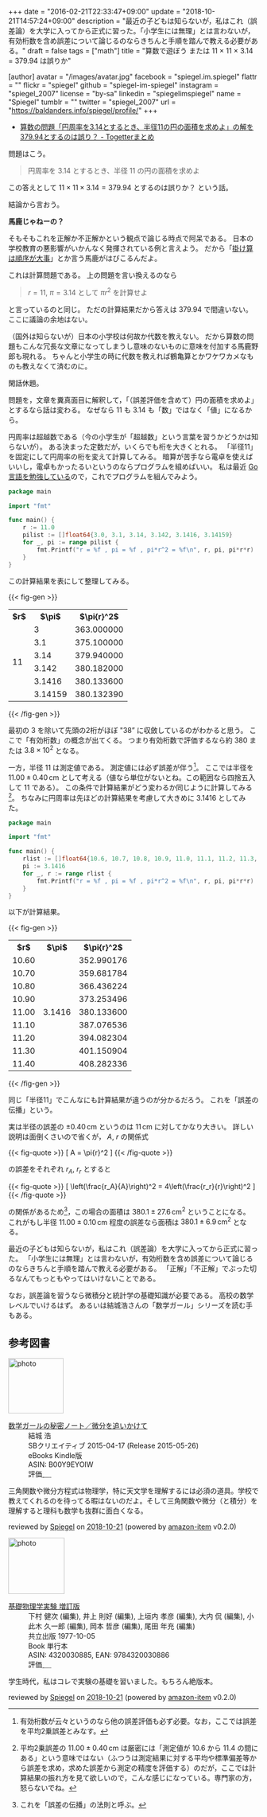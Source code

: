+++
date = "2016-02-21T22:33:47+09:00"
update = "2018-10-21T14:57:24+09:00"
description = "最近の子どもは知らないが，私はこれ（誤差論）を大学に入ってから正式に習った。「小学生には無理」とは言わないが，有効桁数を含め誤差について論じるのならきちんと手順を踏んで教える必要がある。"
draft = false
tags = ["math"]
title = "算数で遊ぼう または 11 × 11 × 3.14 = 379.94 は誤りか"

[author]
  avatar = "/images/avatar.jpg"
  facebook = "spiegel.im.spiegel"
  flattr = ""
  flickr = "spiegel"
  github = "spiegel-im-spiegel"
  instagram = "spiegel_2007"
  license = "by-sa"
  linkedin = "spiegelimspiegel"
  name = "Spiegel"
  tumblr = ""
  twitter = "spiegel_2007"
  url = "https://baldanders.info/spiegel/profile/"
+++

- [算数の問題「円周率を3.14とするとき、半径11の円の面積を求めよ」の解を379.94とするのは誤り？ - Togetterまとめ](http://togetter.com/li/940931)

問題はこう。

> 円周率を 3.14 とするとき、半径 11 の円の面積を求めよ

この答えとして $11 \times 11 \times 3.14 = 379.94$ とするのは誤りか？ という話。

結論から言おう。

**馬鹿じゃねーの？**

そもそもこれを正解か不正解かという観点で論じる時点で阿呆である。
日本の学校教育の悪影響がいかんなく発揮されている例と言えよう。
だから「[掛け算は順序が大事](https://baldanders.info/spiegel/log2/000744.shtml)」とか言う馬鹿がはびこるんだよ。

これは計算問題である。
上の問題を言い換えるのなら

> $r = 11$, $\pi = 3.14$ として $\pi{r}^2$ を計算せよ

と言っているのと同じ。
ただの計算結果だから答えは 379.94 で間違いない。
ここに議論の余地はない。

（国外は知らないが）日本の小学校は何故か代数を教えない。
だから算数の問題もこんな冗長な文章になってしまうし意味のないものに意味を付加する馬鹿野郎も現れる。
ちゃんと小学生の時に代数を教えれば鶴亀算とかワケワカメなものも教えなくて済むのに。

閑話休題。

問題を，文章を糞真面目に解釈して，「（誤差評価を含めて）円の面積を求めよ」とするなら話は変わる。
なぜなら 11 も 3.14 も「数」ではなく「値」になるから。

円周率は超越数である（今の小学生が「超越数」という言葉を習うかどうかは知らないが）。
ある決まった定数だが，いくらでも桁を大きくとれる。
「半径11」を固定にして円周率の桁を変えて計算してみる。
暗算が苦手なら電卓を使えばいいし，電卓もかったるいというのならプログラムを組めばいい。
私は最近 [Go 言語を勉強している](/golang)ので，これでプログラムを組んでみよう。

```go
package main

import "fmt"

func main() {
    r := 11.0
    pilist := []float64{3.0, 3.1, 3.14, 3.142, 3.1416, 3.14159}
    for _, pi := range pilist {
        fmt.Printf("r = %f , pi = %f , pi*r^2 = %f\n", r, pi, pi*r*r)
    }
}
```

この計算結果を表にして整理してみる。

{{< fig-gen >}}
<table>
  <tr>
    <th>$r$</th>
    <th>$\pi$</th>
    <th>$\pi{r}^2$</th>
  </tr>
  <tr>
    <td rowspan="6">11</td>
    <td>3<br></td>
    <td>363.000000</td>
  </tr>
  <tr>
    <td>3.1</td>
    <td>375.100000</td>
  </tr>
  <tr>
    <td>3.14</td>
    <td>379.940000</td>
  </tr>
  <tr>
    <td>3.142</td>
    <td>380.182000</td>
  </tr>
  <tr>
    <td>3.1416</td>
    <td>380.133600</td>
  </tr>
  <tr>
    <td>3.14159</td>
    <td>380.132390</td>
  </tr>
</table>
{{< /fig-gen >}}

最初の 3 を除いて先頭の2桁がほぼ "38” に収斂しているのがわかると思う。
ここで「有効桁数」の概念が出てくる。
つまり有効桁数で評価するなら約 380 または $3.8 \times 10^2$ となる。

一方，半径 11 は測定値である。
測定値には必ず誤差が伴う[^0]。
ここでは半径を $11.00\pm0.40\,\mathrm{cm}$ として考える（値なら単位がないとね。この範囲なら四捨五入して 11 である）。
この条件で計算結果がどう変わるか同じように計算してみる[^1]。
ちなみに円周率は先ほどの計算結果を考慮して大きめに 3.1416 としてみた。

[^0]: 有効桁数が云々というのなら他の誤差評価も必ず必要。なお，ここでは誤差を平均2乗誤差とみなす。
[^1]: 平均2乗誤差の $11.00\pm0.40\,\mathrm{cm}$ は厳密には「測定値が 10.6 から 11.4 の間にある」という意味ではない（ふつうは測定結果に対する平均や標準偏差等から誤差を求め，求めた誤差から測定の精度を評価する）のだが，ここでは計算結果の振れ方を見て欲しいので，こんな感じになっている。専門家の方，怒らないでね。

```go
package main

import "fmt"

func main() {
    rlist := []float64{10.6, 10.7, 10.8, 10.9, 11.0, 11.1, 11.2, 11.3, 11.4}
    pi := 3.1416
    for _, r := range rlist {
        fmt.Printf("r = %f , pi = %f , pi*r^2 = %f\n", r, pi, pi*r*r)
    }
}
```

以下が計算結果。

{{< fig-gen >}}
<table>
  <tr>
    <th>$r$</th>
    <th>$\pi$</th>
    <th>$\pi{r}^2$</th>
  </tr>
  <tr>
    <td>10.60<br></td>
    <td rowspan="9">3.1416</td>
    <td>352.990176</td>
  </tr>
  <tr>
    <td>10.70</td>
    <td>359.681784</td>
  </tr>
  <tr>
    <td>10.80</td>
    <td>366.436224</td>
  </tr>
  <tr>
    <td>10.90</td>
    <td>373.253496</td>
  </tr>
  <tr>
    <td>11.00</td>
    <td>380.133600</td>
  </tr>
  <tr>
    <td>11.10</td>
    <td>387.076536</td>
  </tr>
  <tr>
    <td>11.20</td>
    <td>394.082304</td>
  </tr>
  <tr>
    <td>11.30</td>
    <td>401.150904</td>
  </tr>
  <tr>
    <td>11.40</td>
    <td>408.282336</td>
  </tr>
</table>
{{< /fig-gen >}}

同じ「半径11」でこんなにも計算結果が違うのが分かるだろう。
これを「誤差の伝播」という。

実は半径の誤差の $\pm0.40\,\mathrm{cm}$ というのは $11\,\mathrm{cm}$ に対してかなり大きい。
詳しい説明は面倒くさいので省くが， $A$, $r$ の関係式

{{< fig-quote >}}
\[
    A = \pi{r}^2
\]
{{< /fig-quote >}}

の誤差をそれぞれ $r_A$, $r_r$ とすると

{{< fig-quote >}}
\[
    \left(\frac{r_A}{A}\right)^2 = 4\left(\frac{r_r}{r}\right)^2
\]
{{< /fig-quote >}}

の関係があるため[^b]，この場合の面積は $380.1\pm27.6\,\mathrm{cm}^2$ ということになる。
これがもし半径  $11.00\pm0.10\,\mathrm{cm}$ 程度の誤差なら面積は $380.1\pm6.9\,\mathrm{cm}^2$ となる。

[^b]: これを「誤差の伝播」の法則と呼ぶ。

最近の子どもは知らないが，私はこれ（誤差論）を大学に入ってから正式に習った。
「小学生には無理」とは言わないが，有効桁数を含め誤差について論じるのならきちんと手順を踏んで教える必要がある。
「正解」「不正解」でぶった切るなんてもっともやってはいけないことである。

なお，誤差論を習うなら微積分と統計学の基礎知識が必要である。
高校の数学レベルでいけるはず。
あるいは結城浩さんの「数学ガール」シリーズを読む手もある。

## 参考図書

<div class="hreview">
  <div class="photo"><a class="item url" href="https://www.amazon.co.jp/%E6%95%B0%E5%AD%A6%E3%82%AC%E3%83%BC%E3%83%AB%E3%81%AE%E7%A7%98%E5%AF%86%E3%83%8E%E3%83%BC%E3%83%88%EF%BC%8F%E5%BE%AE%E5%88%86%E3%82%92%E8%BF%BD%E3%81%84%E3%81%8B%E3%81%91%E3%81%A6-%E7%B5%90%E5%9F%8E-%E6%B5%A9-ebook/dp/B00Y9EYOIW?SubscriptionId=AKIAJYVUJ3DMTLAECTHA&tag=baldandersinf-22&linkCode=xm2&camp=2025&creative=165953&creativeASIN=B00Y9EYOIW"><img src="https://images-fe.ssl-images-amazon.com/images/I/41pgiwRb0zL._SL160_.jpg" width="111" alt="photo"></a></div>
  <dl class="fn">
    <dt><a href="https://www.amazon.co.jp/%E6%95%B0%E5%AD%A6%E3%82%AC%E3%83%BC%E3%83%AB%E3%81%AE%E7%A7%98%E5%AF%86%E3%83%8E%E3%83%BC%E3%83%88%EF%BC%8F%E5%BE%AE%E5%88%86%E3%82%92%E8%BF%BD%E3%81%84%E3%81%8B%E3%81%91%E3%81%A6-%E7%B5%90%E5%9F%8E-%E6%B5%A9-ebook/dp/B00Y9EYOIW?SubscriptionId=AKIAJYVUJ3DMTLAECTHA&tag=baldandersinf-22&linkCode=xm2&camp=2025&creative=165953&creativeASIN=B00Y9EYOIW">数学ガールの秘密ノート／微分を追いかけて</a></dt>
	<dd>結城 浩</dd>
    <dd>SBクリエイティブ 2015-04-17 (Release 2015-05-26)</dd>
    <dd>eBooks Kindle版</dd>
    <dd>ASIN: B00Y9EYOIW</dd>
    <dd>評価<abbr class="rating fa-sm" title="5">&nbsp;<i class="fas fa-star"></i>&nbsp;<i class="fas fa-star"></i>&nbsp;<i class="fas fa-star"></i>&nbsp;<i class="fas fa-star"></i>&nbsp;<i class="fas fa-star"></i></abbr></dd>
  </dl>
  <p class="description">三角関数や微分方程式は物理学，特に天文学を理解するには必須の道具。学校で教えてくれるのを待ってる暇はないのだよ。そして三角関数や微分（と積分）を理解すると理科も数学も抜群に面白くなる。</p>
  <p class="powered-by" >reviewed by <a href='#maker' class='reviewer'>Spiegel</a> on <abbr class="dtreviewed" title="2018-10-21">2018-10-21</abbr> (powered by <a href="https://github.com/spiegel-im-spiegel/amazon-item" >amazon-item</a> v0.2.0)</p>
</div>

<div class="hreview">
  <div class="photo"><a class="item url" href="https://www.amazon.co.jp/%E5%9F%BA%E7%A4%8E%E7%89%A9%E7%90%86%E5%AD%A6%E5%AE%9F%E9%A8%93-%E5%A2%97%E8%A8%82%E7%89%88-%E4%B8%8B%E6%9D%91-%E5%81%A5%E6%AC%A1/dp/4320030885?SubscriptionId=AKIAJYVUJ3DMTLAECTHA&tag=baldandersinf-22&linkCode=xm2&camp=2025&creative=165953&creativeASIN=4320030885"><img src="https://images-fe.ssl-images-amazon.com/images/I/41n4-gFkFPL._SL160_.jpg" width="113" alt="photo"></a></div>
  <dl class="fn">
    <dt><a href="https://www.amazon.co.jp/%E5%9F%BA%E7%A4%8E%E7%89%A9%E7%90%86%E5%AD%A6%E5%AE%9F%E9%A8%93-%E5%A2%97%E8%A8%82%E7%89%88-%E4%B8%8B%E6%9D%91-%E5%81%A5%E6%AC%A1/dp/4320030885?SubscriptionId=AKIAJYVUJ3DMTLAECTHA&tag=baldandersinf-22&linkCode=xm2&camp=2025&creative=165953&creativeASIN=4320030885">基礎物理学実験 増訂版</a></dt>
	<dd>下村 健次 (編集), 井上 則好 (編集), 上垣内 孝彦 (編集), 大内 侃 (編集), 小此木 久一郎 (編集), 岡本 哲彦 (編集), 尾田 年充 (編集)</dd>
    <dd>共立出版 1977-10-05</dd>
    <dd>Book 単行本</dd>
    <dd>ASIN: 4320030885, EAN: 9784320030886</dd>
    <dd>評価<abbr class="rating fa-sm" title="5">&nbsp;<i class="fas fa-star"></i>&nbsp;<i class="fas fa-star"></i>&nbsp;<i class="fas fa-star"></i>&nbsp;<i class="fas fa-star"></i>&nbsp;<i class="fas fa-star"></i></abbr></dd>
  </dl>
  <p class="description">学生時代，私はコレで実験の基礎を習いました。もちろん絶版本。</p>
  <p class="powered-by" >reviewed by <a href='#maker' class='reviewer'>Spiegel</a> on <abbr class="dtreviewed" title="2018-10-21">2018-10-21</abbr> (powered by <a href="https://github.com/spiegel-im-spiegel/amazon-item" >amazon-item</a> v0.2.0)</p>
</div>
